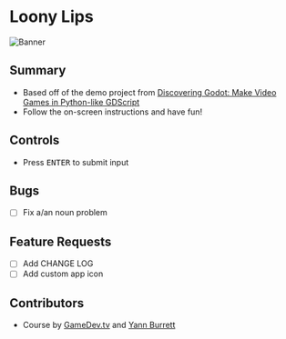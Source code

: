 # Loony Lips

![Banner](./assets/gfx/banner.svg)

## Summary
- Based off of the demo project from [Discovering Godot: Make Video Games in Python-like GDScript](https://www.udemy.com/share/101WnM/)
- Follow the on-screen instructions and have fun!

## Controls
- Press <kbd>ENTER</kbd> to submit input

## Bugs
- [ ] Fix a/an noun problem

## Feature Requests
- [ ] Add CHANGE LOG
- [ ] Add custom app icon

## Contributors
- Course by [GameDev.tv](https://www.gamedev.tv) and [Yann Burrett](https://www.canopy.games)
